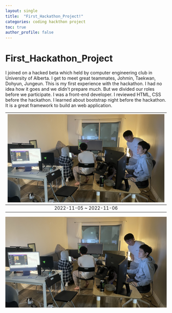 ```yaml
---
layout: single
title:  "First_Hackathon_Project!"
categories: coding hackthon project
toc: true
author_profile: false
---
```

# First_Hackathon_Project

I joined on a hacked beta which held by computer engineering club in University of Alberta. I get to meet great teammates, Johmin, Taekwan, Dohyun, Jungeun. This is my first experience with the hackathon. I had no idea how it goes and we didn't prepare much. But we divided our roles before we participate. I was a front-end developer. I reviewed HTML, CSS before the hackathon. I learned about bootstrap night before the hackathon. It is a great framework to build an web application. 

| ![hackathon](https://github.com/yongbin4/yongbin4.github.io/blob/1d1a3de89481a7a03d95ce6804d66d5c0eef5cb7/assets/images/IMG_6194.JPG) | 
|:--:| 
| 2022-11-05 ~ 2022-11-06|
![hack](assets/images/IMG_6194.JPG)

